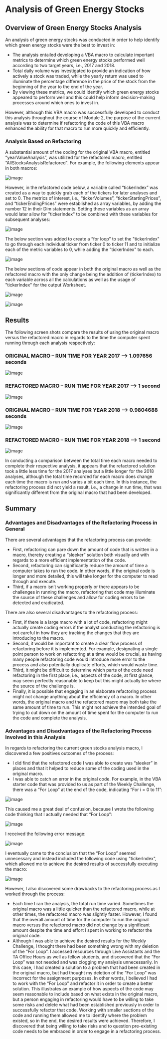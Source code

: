 
# Analysis of Green Energy Stocks

## Overview of Green Energy Stocks Analysis

An analysis of green energy stocks was conducted in order to help identify which green energy stocks were the best to invest in:
* The analysis entailed developing a VBA macro to calculate important metrics to determine which green energy stocks performed well according to two target years, i.e., 2017 and 2018. 
* Total daily volume was investigated to provide an indication of how actively a stock was traded, while the yearly return was used to illuminate the percentage difference in the price of the stock from the beginning of the year to the end of the year. 
* By viewing these metrics, we could identify which green energy stocks appeared to perform well and this could help inform decision-making processes around which ones to invest in. 

However, although this VBA macro was successfully developed to conduct this analysis throughout the course of Module 2, the purpose of the current analysis was to determine if refactoring the code of this VBA macro enhanced the ability for that macro to run more quickly and efficiently. 

### Analysis Based on Refactoring

A substantial amount of the coding for the original VBA macro, entitled “yearValueAnalysis”, was utilized for the refactored macro, entitled “AllStocksAnalysisRefactored". For example, the following elements appear in both macros:

![image](https://user-images.githubusercontent.com/85533099/131233173-c0afca8f-b9f4-4d67-9f8e-7ca0a0867e56.png)

However, in the refactored code below, a variable called “tickerIndex” was created as a way to quickly grab each of the tickers for later analyses and set to 0. The metrics of interest, i.e., “tickerVolumes”, “tickerStartingPrices”, and “tickerEndingPrices” were established as array variables, by adding the number 12 in their Dim statements. Setting these variables as an array would later allow for "tickerIndex" to be combined with these variables for subsequent analyses:

![image](https://user-images.githubusercontent.com/85533099/131233070-6aaa17f2-4fa8-4aac-82cd-3bbf78659157.png)

The below section was added to create a “for loop” to set the "tickerIndex" to go through each individual ticker from ticker 0 to ticker 11 and to initialize each of the metric variables to 0, while adding the "tickerIndex" to each. 

![image](https://user-images.githubusercontent.com/85533099/131233077-7129bb9c-e0c8-474e-b428-f95705488ef0.png)

The below sections of code appear in both the original macro as well as the refactored macro with the only change being the addition of (tickerIndex) to each variable across all the calculations as well as the usage of "tickerIndex" for the output Worksheet.  

![image](https://user-images.githubusercontent.com/85533099/131233085-6ed120fc-2e42-4e39-868d-f864423cb3ef.png)

![image](https://user-images.githubusercontent.com/85533099/131233089-e4472048-2780-4627-a621-86b85db0cb6d.png)

## Results

The following screen shots compare the results of using the original macro versus the refactored macro in regards to the time the computer spent running through each analysis respectively:

### ORIGINAL MACRO – RUN TIME FOR YEAR 2017 --> 1.097656 seconds

![image](https://user-images.githubusercontent.com/85533099/131233092-4849695a-15e6-4fe4-9013-3a626c633e86.png)

### REFACTORED MACRO – RUN TIME FOR YEAR 2017 --> 1 second

![image](https://user-images.githubusercontent.com/85533099/131233098-6572ce18-30d5-448b-8996-a0fb8ca33315.png)

### ORIGINAL MACRO – RUN TIME FOR YEAR 2018 --> 0.9804688 seconds

![image](https://user-images.githubusercontent.com/85533099/131233099-6b52f469-5461-45c7-b0dc-8783f7553fd6.png)

### REFACTORED MACRO – RUN TIME FOR YEAR 2018 --> 1 second

![image](https://user-images.githubusercontent.com/85533099/131233104-6562ab11-3e65-417a-a7af-14275f895a4e.png)

In conducting a comparison between the total time each macro needed to complete their respective analysis, it appears that the refactored solution took a little less time for the 2017 analyses but a little longer for the 2018 analyses, although the total time recorded for each macro does change each time the macro is run and varies a bit each time. In this instance, the refactoring process did not yield a result, i.e., a change in run time, that was significantly different from the original macro that had been developed. 

## Summary

### Advantages and Disadvantages of the Refactoring Process in General
There are several advantages that the refactoring process can provide:
* First, refactoring can pare down the amount of code that is written in a macro, thereby creating a “sleeker” solution both visually and with regards to a more efficient implementation of the code. 
* Second, refactoring can significantly reduce the amount of time a computer takes to run the code. In other words, if the original code is longer and more detailed, this will take longer for the computer to read through and execute. 
* Third, if a macro isn’t working properly or there appears to be challenges in running the macro, refactoring that code may illuminate the source of these challenges and allow for coding errors to be detected and eradicated. 

There are also several disadvantages to the refactoring process: 
* First, if there is a large macro with a lot of code, refactoring might actually create coding errors if the analyst conducting the refactoring is not careful in how they are tracking the changes that they are introducing to the macro. 
* Second, it would be important to create a clear flow process of refactoring before it is implemented. For example, designating a single point person to work on refactoring at a time would be crucial, as having many people refactoring code would introduce more error to the process and also potentially duplicate efforts, which would waste time. 
* Third, it might be difficult to determine which parts of the code need refactoring in the first place, i.e., aspects of the code, at first glance, may seem perfectly reasonable to keep but this might actually be where the source of the challenge is. 
* Finally, it is possible that engaging in an elaborate refactoring process might not change anything about the efficiency of a macro. In other words, the original macro and the refactored macro may both take the same amount of time to run. This might not achieve the intended goal of trying to cut down on the amount of time spent for the computer to run the code and complete the analysis.  

### Advantages and Disadvantages of the Refactoring Process Involved in this Analysis

In regards to refactoring the current green stocks analysis macro, I discovered a few positives outcomes of the process:

* I did find that the refactored code I was able to create was “sleeker” in places and that it helped to reduce some of the coding used in the original macro.
* I was able to catch an error in the original code. For example, in the VBA starter code that was provided to us as part of the Weekly Challenge, there was a “For Loop” at the end of the code, indicating “For i = 0 to 11”:

![image](https://user-images.githubusercontent.com/85533099/131233108-5bd5c952-ec25-42a2-9e6a-2bda7a37f785.png)

 This caused me a great deal of confusion, because I wrote the following code thinking that I actually needed that “For Loop”:

![image](https://user-images.githubusercontent.com/85533099/131233111-defffc6f-ce16-4a0b-8422-e3713435cd9d.png)

I received the following error message:
 
![image](https://user-images.githubusercontent.com/85533099/131233114-199795ff-290d-4c0c-9322-4014c5d2a2f1.png)

I eventually came to the conclusion that the “For Loop” seemed unnecessary and instead included the following code using "tickerIndex", which allowed me to achieve the desired results of successfully executing the macro:

![image](https://user-images.githubusercontent.com/85533099/131233119-7d25ac2a-830d-42a1-b7d2-40921249e842.png)

However, I also discovered some drawbacks to the refactoring process as I worked through the process:

* Each time I ran the analysis, the total run time varied. Sometimes the original macro was a little quicker than the refactored macro, while at other times, the refactored macro was slightly faster. However, I found that the overall amount of time for the computer to run the original macro versus the refactored macro did not change by a significant amount despite the time and effort I spent in working to refactor the original code. 
* Although I was able to achieve the desired results for the Weekly Challenge, I thought there had been something wrong with my deletion of the “For Loop”. I accessed resources through Live Assistants and the TA Office Hours as well as fellow students, and discovered that the “For Loop” was not needed and was clogging my analysis unnecessarily. In this case, I had created a solution to a problem that had been created in the original macro, but had thought my deletion of the “For Loop” was incorrect for the assignment purposes. In other words, I believed I had to work with the “For Loop” and refactor it in order to create a better solution. This illustrates an example of how aspects of the code may seem reasonable to include based on what exists in the original macro, but a person engaging in refactoring would have to be willing to take some risks and delete what had been established previously in order to successfully refactor that code. Working with smaller sections of the code and running them allowed me to identify where the problem existed, so in the end, the desired results were achieved. Therefore, I discovered that being willing to take risks and to question pre-existing code needs to be embraced in order to engage in a refactoring process.
